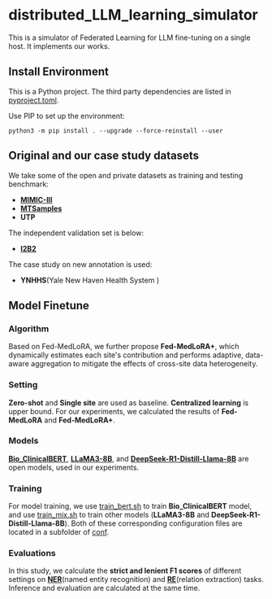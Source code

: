 # distributed_LLM_learning_simulator

This is a simulator of Federated Learning for LLM fine-tuning on a single host. It implements our works.

## Install Environment

This is a Python project. The third party dependencies are listed in [pyproject.toml](https://github.com/cyyever/distributed_LLM_learning_simulator/blob/main/pyproject.toml).

Use PIP to set up the environment:

```
python3 -m pip install . --upgrade --force-reinstall --user
```

## Original and our case study datasets

We take some of the open and private datasets as training and testing benchmark:
- **[MIMIC-III](https://physionet.org/content/mimiciii/1.4/)**
- **[MTSamples](https://mtsamples.com/)**
- **UTP**
  
The independent validation set is below:
- **[I2B2](https://www.i2b2.org/NLP/DataSets/)**

The case study on new annotation is used:
- **YNHHS**(Yale New Haven Health System )

## Model Finetune

### Algorithm

Based on Fed-MedLoRA, we further propose **Fed-MedLoRA+**, which dynamically estimates each site's contribution and performs adaptive, data-aware aggregation to mitigate the effects of cross-site data heterogeneity. 

### Setting

**Zero-shot** and **Single site** are used as baseline. **Centralized learning** is upper bound. For our experiments, we calculated the results of **Fed-MedLoRA** and **Fed-MedLoRA+**.

### Models

**[Bio_ClinicalBERT](https://huggingface.co/emilyalsentzer/Bio_ClinicalBERT)**, 
**[LLaMA3-8B](https://huggingface.co/meta-llama/Llama-3.1-8B)**, and 
**[DeepSeek-R1-Distill-Llama-8B](https://huggingface.co/deepseek-ai/DeepSeek-R1-Distill-Llama-8B)** 
are open models, used in our experiments.

### Training

For model training, we use [train_bert.sh](https://github.com/cyyever/distributed_LLM_learning_simulator/blob/main/train_bert.sh) to train **Bio_ClinicalBERT** model, 
and use [train_mix.sh](https://github.com/cyyever/distributed_LLM_learning_simulator/blob/main/train_mix.sh) to train other models (**LLaMA3-8B** and **DeepSeek-R1-Distill-Llama-8B**). 
Both of these corresponding configuration files are located in a subfolder of [conf](https://github.com/cyyever/distributed_LLM_learning_simulator/tree/main/conf).

### Evaluations

In this study, we calculate the **strict and lenient F1 scores** of different settings on **[NER](https://github.com/cyyever/distributed_LLM_learning_simulator/blob/main/evaluate.sh)**(named entity recognition) and 
**[RE](https://github.com/cyyever/distributed_LLM_learning_simulator/blob/main/re_evaluate.sh)**(relation extraction) tasks. 
Inference and evaluation are calculated at the same time.



